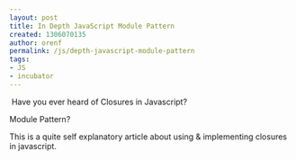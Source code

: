 ```yaml
---
layout: post
title: In Depth JavaScript Module Pattern
created: 1306070135
author: orenf
permalink: /js/depth-javascript-module-pattern
tags:
- JS
- incubator
---
```

<p>&nbsp;Have you ever heard of Closures in Javascript?</p>
<p>Module Pattern?</p>
<p>This is a quite self explanatory article about using &amp; implementing closures in javascript.</p>
